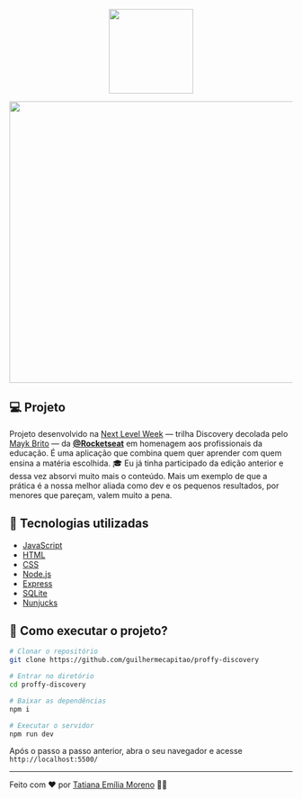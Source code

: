 <p align="center">
  <img src="https://ik.imagekit.io/capitao/Proffy/nlw2_6d7PvlHZ5.svg" width="150" >
</p>

<p align="center">
  <kbd>
  <img src="https://i.imgur.com/PFXQ5br.mp4" width="850" height="500" >
   </kbd>
</p>


## 💻 Projeto
Projeto desenvolvido na [Next Level Week](https://nextlevelweek.com/inscricao/2) — trilha Discovery decolada pelo [Mayk Brito](https://github.com/maykbrito/) — da **[@Rocketseat](https://github.com/Rocketseat)** em homenagem aos profissionais da educação.
É uma aplicação que combina quem quer aprender com quem ensina a matéria escolhida. 🎓
Eu já tinha participado da edição anterior e dessa vez absorvi muito mais o conteúdo.
Mais um exemplo de que a prática é a nossa melhor aliada como dev e os pequenos resultados, por menores que pareçam, valem muito a pena.

## 🚀 Tecnologias utilizadas

- [JavaScript](https://www.javascript.com/)
- [HTML](https://www.w3schools.com/html/)
- [CSS](https://www.w3.org/Style/CSS/Overview.en.html)
- [Node.js](https://nodejs.org/en/)
- [Express](https://expressjs.com/)
- [SQLite](https://www.sqlite.org/index.html)
- [Nunjucks](https://mozilla.github.io/nunjucks/)

## 🤔 Como executar o projeto?

```bash
# Clonar o repositório
git clone https://github.com/guilhermecapitao/proffy-discovery

# Entrar no diretório
cd proffy-discovery

# Baixar as dependências
npm i

# Executar o servidor
npm run dev
```

Após o passo a passo anterior, abra o seu navegador e acesse `http://localhost:5500/`

---

Feito com ♥ por [Tatiana Emília Moreno](https://www.linkedin.com/in/tatmorenno/) 👩‍💻

